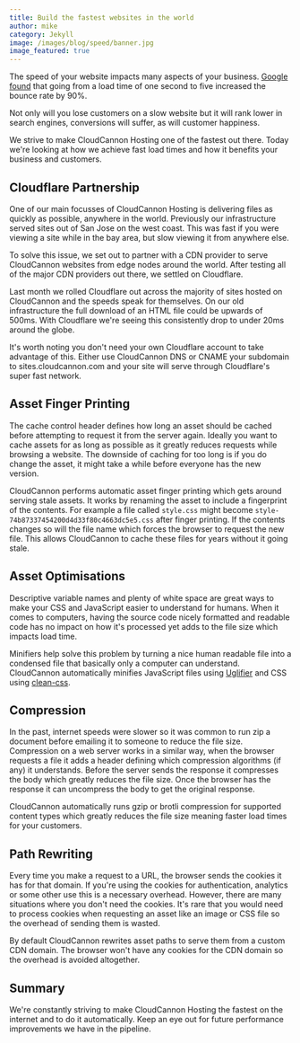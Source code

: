 ```yaml
---
title: Build the fastest websites in the world
author: mike
category: Jekyll
image: /images/blog/speed/banner.jpg
image_featured: true
---
```


The speed of your website impacts many aspects of your business. [Google found](https://www.thinkwithgoogle.com/marketing-resources/data-measurement/mobile-page-speed-new-industry-benchmarks/)
that going from a load time of one second to five increased the bounce rate by 90%.

Not only will you lose customers on a slow website but it will rank lower in
search engines, conversions will suffer, as will customer happiness.

We strive to make CloudCannon Hosting one of the fastest out there. Today we're
looking at how we achieve fast load times and how it benefits your business and
customers.

## Cloudflare Partnership

One of our main focusses of CloudCannon Hosting is delivering files as quickly as
possible, anywhere in the world. Previously our infrastructure served sites out of San Jose on the west coast.
This was fast if you were viewing a site while in the bay area, but slow viewing
it from anywhere else.

To solve this issue, we set out to partner with a CDN provider to serve CloudCannon
websites from edge nodes around the world. After testing
all of the major CDN providers out there, we settled on Cloudflare.

Last month we rolled Cloudflare out across the majority
of sites hosted on CloudCannon and the speeds speak for themselves. On our old infrastructure
the full download of an HTML file could be upwards of 500ms. With
Cloudflare we're seeing this consistently drop to under 20ms around the globe.

It's worth noting you don't need your own Cloudflare account to take advantage of this.
Either use CloudCannon DNS or CNAME your subdomain to sites.cloudcannon.com and
your site will serve through Cloudflare's super fast network.

## Asset Finger Printing

The cache control header defines how long an asset should be cached before attempting
to request it from the server again. Ideally you want to cache assets for as long
as possible as it greatly reduces requests while browsing a website. The downside
of caching for too long is if you do change the asset, it might take a while
before everyone has the new version.

CloudCannon performs automatic asset finger printing which gets around serving
stale assets. It works by renaming the asset to include a fingerprint of the
contents. For example a file called `style.css` might become `style-74b87337454200d4d33f80c4663dc5e5.css`
after finger printing. If the contents changes so will the file name which
forces the browser to request the new file. This allows CloudCannon to
cache these files for years without it going stale.

## Asset Optimisations

Descriptive variable names and plenty of white space are great ways to make your
CSS and JavaScript easier to understand for humans. When it comes to computers,
having the source code nicely formatted and readable code has no impact on how it's
processed yet adds to the file size which impacts load time.

Minifiers help solve this problem by turning a nice human readable file into a
condensed file that basically only a computer can understand. CloudCannon automatically
minifies JavaScript files using [Uglifier](https://github.com/lautis/uglifier) and
CSS using [clean-css](https://github.com/jakubpawlowicz/clean-css).

## Compression

In the past, internet speeds were slower so it was common to run zip a document
before emailing it to someone to reduce the file size. Compression on a web server
works in a similar way, when the browser requests a file it adds a header defining
which compression algorithms (if any) it understands. Before the server sends
the response it compresses the body which greatly reduces the file size. Once the
browser has the response it can uncompress the body to get the original response.

CloudCannon automatically runs gzip or brotli compression for supported content
types which greatly reduces the file size meaning faster load times for your
customers.

## Path Rewriting

Every time you make a request to a URL, the browser sends the cookies it has
for that domain. If you're using the cookies for authentication, analytics or
some other use this is a necessary overhead. However, there are many situations
where you don't need the cookies. It's rare that you would need
to process cookies when requesting an asset like an image or CSS file so the
overhead of sending them is wasted.

By default CloudCannon rewrites asset paths to serve them from a custom CDN domain.
The browser won't have any cookies for the CDN domain so the overhead is avoided
altogether.

## Summary

We're constantly striving to make CloudCannon Hosting the fastest on the internet
and to do it automatically. Keep an eye out for future performance improvements
we have in the pipeline.
